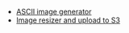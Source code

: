 + [ASCII image generator](examples/ascii_image_generator.md)
+ [Image resizer and upload to S3](examples/image_resizer_s3.md)
